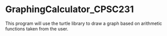 # GraphingCalculator_CPSC231
This program will use the turtle library to draw a graph based on arithmetic functions taken from the user.
